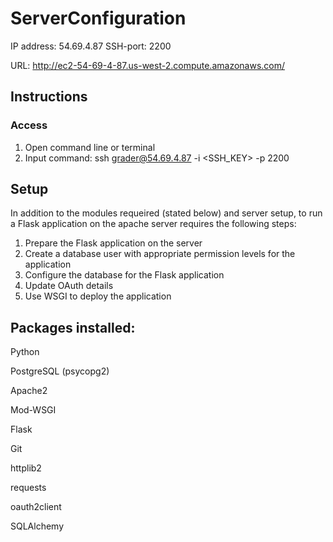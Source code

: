 # ServerConfiguration

IP address: 54.69.4.87
SSH-port: 2200

URL: http://ec2-54-69-4-87.us-west-2.compute.amazonaws.com/

## Instructions
### Access
1. Open command line or terminal
2. Input command: ssh grader@54.69.4.87 -i <SSH_KEY> -p 2200

## Setup
In addition to the modules requeired (stated below) and server setup, to run a Flask application on the apache server requires the following steps:
1. Prepare the Flask application on the server
2. Create a database user with appropriate permission levels for the application
2. Configure the database for the Flask application
3. Update OAuth details
4. Use WSGI to deploy the application


## Packages installed:

Python

PostgreSQL (psycopg2)

Apache2

Mod-WSGI

Flask

Git

httplib2

requests

oauth2client

SQLAlchemy

